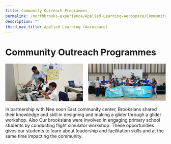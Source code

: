 ```yaml
---
title: Community Outreach Programmes
permalink: /northbrooks-experience/Applied-Learning-Aerospace/Community-Outreach-Programmes/permalink/
description: ""
third_nav_title: Applied Learning (Aerospace)
---
```

Community Outreach Programmes
=============================

![](/images/COP.png)

In partnership with Nee soon East community center, Brooksians shared their knowledge and skill in designing and making a glider through a glider workshop. Also Our brooksians were involved In engaging primary school students by conducting flight simulator workshop. These opportunities gives our students to learn about leadership and facilitation skills and at the same time impacting the community.